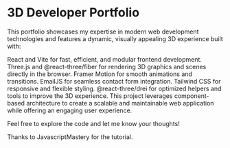 # 3D Developer Portfolio
This portfolio showcases my expertise in modern web development technologies and features a dynamic, visually appealing 3D experience built with:

React and Vite for fast, efficient, and modular frontend development.
Three.js and @react-three/fiber for rendering 3D graphics and scenes directly in the browser.
Framer Motion for smooth animations and transitions.
EmailJS for seamless contact form integration.
Tailwind CSS for responsive and flexible styling.
@react-three/drei for optimized helpers and tools to improve the 3D experience.
This project leverages component-based architecture to create a scalable and maintainable web application while offering an engaging user experience.

Feel free to explore the code and let me know your thoughts!

Thanks to JavascriptMastery for the tutorial.
